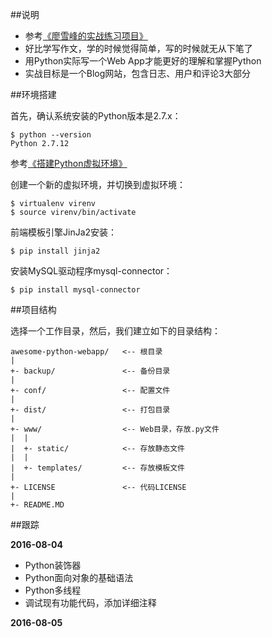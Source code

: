 ##说明

* 参考[《廖雪峰的实战练习项目》](http://www.liaoxuefeng.com/wiki/001374738125095c955c1e6d8bb493182103fac9270762a000/001397616003925a3d157284cd24bc0952d6c4a7c9d8c55000)
* 好比学写作文，学的时候觉得简单，写的时候就无从下笔了
* 用Python实际写一个Web App才能更好的理解和掌握Python
* 实战目标是一个Blog网站，包含日志、用户和评论3大部分

##环境搭建

首先，确认系统安装的Python版本是2.7.x：

```
$ python --version
Python 2.7.12
```

参考[《搭建Python虚拟环境》](http://www.xumenger.com/python-environment-20160801/)

创建一个新的虚拟环境，并切换到虚拟环境：

```
$ virtualenv virenv
$ source virenv/bin/activate
```

前端模板引擎JinJa2安装：

```
$ pip install jinja2
```

安装MySQL驱动程序mysql-connector：

```
$ pip install mysql-connector
```

##项目结构

选择一个工作目录，然后，我们建立如下的目录结构：

```
awesome-python-webapp/   <-- 根目录
|
+- backup/               <-- 备份目录
|
+- conf/                 <-- 配置文件
|
+- dist/                 <-- 打包目录
|
+- www/                  <-- Web目录，存放.py文件
|  |
|  +- static/            <-- 存放静态文件
|  |
|  +- templates/         <-- 存放模板文件
|
+- LICENSE               <-- 代码LICENSE
|
+- README.MD
```

##跟踪

**2016-08-04**

* Python装饰器
* Python面向对象的基础语法
* Python多线程
* 调试现有功能代码，添加详细注释

**2016-08-05**
